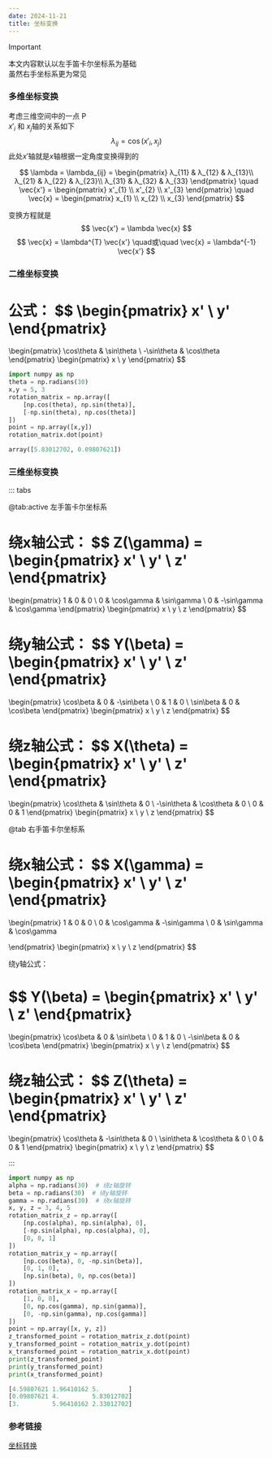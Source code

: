 ```yaml
---
date: 2024-11-21
title: 坐标变换
---
```

> [!important]  
> 本文内容默认以左手笛卡尔坐标系为基础  
> 虽然右手坐标系更为常见

### 多维坐标变换

考虑三维空间中的一点 P  
$x'_{i}$ 和 $x_{j}$轴的关系如下  
$$\lambda_{ij}=\cos(x'_{i},x_{j})$$
此处$x'$轴就是$x$轴根据一定角度变换得到的

$$
\lambda = \lambda_{ij} =
\begin{pmatrix}
 λ_{11} & λ_{12} & λ_{13}\\
 λ_{21} & λ_{22} & λ_{23}\\
 λ_{31} & λ_{32} & λ_{33}
\end{pmatrix}
\quad
\vec{x'} =
\begin{pmatrix}
 x'_{1} \\
 x'_{2} \\
 x'_{3}
\end{pmatrix}
\quad
\vec{x} =
\begin{pmatrix}
 x_{1} \\
 x_{2} \\
 x_{3}
\end{pmatrix}
$$

变换方程就是
$$
\vec{x'} = \lambda \vec{x}
$$
$$
\vec{x} = \lambda^{T} \vec{x'}  
\quad或\quad
\vec{x} = \lambda^{-1} \vec{x'}
$$

### 二维坐标变换

公式：
$$
\begin{pmatrix}
 x' \\
 y'
\end{pmatrix}
=
\begin{pmatrix}
 \cos\theta & \sin\theta \\
 -\sin\theta & \cos\theta
\end{pmatrix}
\begin{pmatrix}
 x \\
 y
\end{pmatrix}
$$

```python
import numpy as np
theta = np.radians(30)
x,y = 5, 3
rotation_matrix = np.array([
    [np.cos(theta), np.sin(theta)], 
    [-np.sin(theta), np.cos(theta)]
])
point = np.array([x,y])
rotation_matrix.dot(point)
```

```python
array([5.83012702, 0.09807621])
```

### 三维坐标变换

::: tabs

@tab:active 左手笛卡尔坐标系

绕x轴公式：
$$
Z(\gamma) =
\begin{pmatrix}
 x' \\
 y' \\
 z'
\end{pmatrix}
=
\begin{pmatrix}
 1 & 0 & 0 \\
 0 & \cos\gamma & \sin\gamma \\
 0 & -\sin\gamma & \cos\gamma
\end{pmatrix}
\begin{pmatrix}
 x \\
 y \\
 z
\end{pmatrix}
$$

绕y轴公式：
$$
Y(\beta) =
\begin{pmatrix}
 x' \\
 y' \\
 z'
\end{pmatrix}
=
\begin{pmatrix}
 \cos\beta & 0 & -\sin\beta \\
 0 & 1 & 0 \\
 \sin\beta & 0 & \cos\beta
\end{pmatrix}
\begin{pmatrix}
 x \\
 y \\
 z
\end{pmatrix}
$$

绕z轴公式：
$$
X(\theta) =
\begin{pmatrix}
 x' \\
 y' \\
 z'
\end{pmatrix}
=
\begin{pmatrix}
 \cos\theta & \sin\theta & 0 \\
 -\sin\theta & \cos\theta & 0 \\
 0 & 0 & 1
\end{pmatrix}
\begin{pmatrix}
 x \\
 y \\
 z
\end{pmatrix}
$$

@tab 右手笛卡尔坐标系

绕x轴公式：
$$
X(\gamma) =
\begin{pmatrix}
 x' \\
 y' \\
 z'
\end{pmatrix}
=
\begin{pmatrix}
 1 & 0 & 0 \\
 0 & \cos\gamma & -\sin\gamma \\
 0 & \sin\gamma & \cos\gamma

\end{pmatrix}
\begin{pmatrix}
 x \\
 y \\
 z
\end{pmatrix}
$$

绕y轴公式：

$$
Y(\beta) =
\begin{pmatrix}
 x' \\
 y' \\
 z'
\end{pmatrix}
=
\begin{pmatrix}
 \cos\beta & 0 & \sin\beta \\
 0 & 1 & 0 \\
 -\sin\beta & 0 & \cos\beta
\end{pmatrix}
\begin{pmatrix}
 x \\
 y \\
 z
\end{pmatrix}
$$

绕z轴公式：
$$
Z(\theta) =
\begin{pmatrix}
 x' \\
 y' \\
 z'
\end{pmatrix}
=
\begin{pmatrix}
 \cos\theta & -\sin\theta & 0 \\
 \sin\theta & \cos\theta & 0 \\
 0 & 0 & 1
\end{pmatrix}
\begin{pmatrix}
 x \\
 y \\
 z
\end{pmatrix}
$$

:::

```python
import numpy as np
alpha = np.radians(30)  # 绕z轴旋转
beta = np.radians(30)  # 绕y轴旋转
gamma = np.radians(30)  # 绕x轴旋转
x, y, z = 3, 4, 5
rotation_matrix_z = np.array([
    [np.cos(alpha), np.sin(alpha), 0],
    [-np.sin(alpha), np.cos(alpha), 0],
    [0, 0, 1]
])
rotation_matrix_y = np.array([
    [np.cos(beta), 0, -np.sin(beta)],
    [0, 1, 0],
    [np.sin(beta), 0, np.cos(beta)]
])
rotation_matrix_x = np.array([
    [1, 0, 0],
    [0, np.cos(gamma), np.sin(gamma)],
    [0, -np.sin(gamma), np.cos(gamma)]
])
point = np.array([x, y, z])
z_transformed_point = rotation_matrix_z.dot(point)
y_transformed_point = rotation_matrix_y.dot(point)
x_transformed_point = rotation_matrix_x.dot(point)
print(z_transformed_point)
print(y_transformed_point)
print(x_transformed_point)
```

```python
[4.59807621 1.96410162 5.        ]
[0.09807621 4.         5.83012702]
[3.         5.96410162 2.33012702]

```

### 参考链接

[坐标转换](http://staff.ustc.edu.cn/~bjye/LX/M1-10.pdf)
